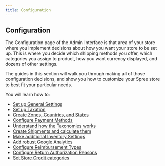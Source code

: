 ```yaml
---
title: Configuration
---
```


## Configuration

The Configuration page of the Admin Interface is that area of your store where you implement decisions about how you want your store to be set up. This is where you decide which shipping methods you offer, which categories you assign to product, how you want currency displayed, and dozens of other settings.

The guides in this section will walk you through making all of those configuration decisions, and show you how to customize your Spree store to best fit your particular needs.

You will learn how to:

* [Set up General Settings](/config/configuring_general_settings.md)
* [Set up Taxation](/config/configuring_taxes.md)
* [Create Zones, Countries, and States](/config/configuring_geography.md)
* [Configure Payment Methods](/payments/payment_methods.md)
* [Understand how the Taxonomies works](/config/configuring_taxonomies.md)
* [Create Shipments and calculate them](/config/configuring_shipping.md)
* [Make additional Inventory Settings](/config/configuring_inventory.md)
* [Add robust Google Analytics](/config/configuring_analytics.md)
* [Configure Reimbursement Types](/config/configuring_reimbursement_types.md)
* [Configure Return Authorization Reasons](/config/configuring_return_authorization_reasons.md)
* [Set Store Credit categories](/config/configuring_store_credit_categories.md)